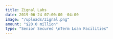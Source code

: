 ```yaml
---
title: Zignal Labs
date: 2019-06-24 07:00:00 -04:00
image: "/uploads/zignal.png"
amount: "$20.0 million"
type: "Senior Secured \nTerm Loan Facilities"
---
```


